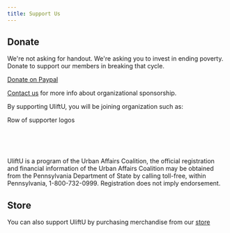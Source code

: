 ```yaml
---
title: Support Us
---
```


## Donate

We're not asking for handout. We're asking you to invest in ending poverty. Donate to support our members in breaking that cycle.

[Donate on Paypal](https://www.paypal.com/cgi-bin/webscr?cmd=_s-xclick&hosted_button_id=X9P2WYF8JQM9W)

[Contact us](/contact) for more info about organizational sponsorship.

By supporting UliftU, you will be joining organization such as:

<div class="placeholder" style="height:5rem;">Row of supporter logos</div>

UliftU is a program of the Urban Affairs Coalition, the official registration and financial information of the Urban Affairs Coalition may be obtained from the Pennsylvania Department of State by calling toll-free, within Pennsylvania, 1-800-732-0999. Registration does not imply endorsement.


## Store

You can also support UliftU by purchasing merchandise from our [store](https://store.uliftu.org)